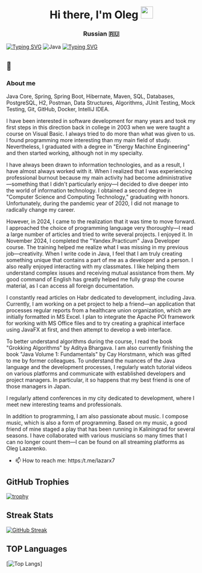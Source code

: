 <h1 align="center">Hi there, I'm Oleg</a> 
<img src="https://github.com/blackcater/blackcater/raw/main/images/Hi.gif" height="32"/></h1>
<h3 align="center">Russian 🇷🇺</h3>

[![Typing SVG](https://readme-typing-svg.herokuapp.com?font=Fira+Code&pause=1000&color=2336BCF7&center=true&vCenter=true&random=true&width=435&lines=Java+developer)](https://git.io/typing-svg) ![Java](https://img.shields.io/badge/java-%23ED8B00.svg?style=for-the-badge&logo=openjdk&logoColor=white) [![Typing SVG](https://readme-typing-svg.herokuapp.com?font=Fira+Code&pause=1000&color=F70000&center=true&vCenter=true&random=true&width=435&lines=Java+developer)](https://git.io/typing-svg)
## 👋

### About me
Java Core, Spring, Spring Boot, Hibernate, Maven, SQL, Databases, PostgreSQL, H2, Postman, Data Structures, Algorithms, JUnit Testing, Mock Testing, Git, GitHub, Docker, IntelliJ IDEA.

I have been interested in software development for many years and took my first steps in this direction back in college in 2003 when we were taught a course on Visual Basic. I always tried to do more than what was given to us. I found programming more interesting than my main field of study. Nevertheless, I graduated with a degree in "Energy Machine Engineering" and then started working, although not in my specialty.

I have always been drawn to information technologies, and as a result, I have almost always worked with it. When I realized that I was experiencing professional burnout because my main activity had become administrative—something that I didn't particularly enjoy—I decided to dive deeper into the world of information technology. I obtained a second degree in "Computer Science and Computing Technology," graduating with honors. Unfortunately, during the pandemic year of 2020, I did not manage to radically change my career.

However, in 2024, I came to the realization that it was time to move forward. I approached the choice of programming language very thoroughly—I read a large number of articles and tried to write several projects. I enjoyed it. In November 2024, I completed the "Yandex.Practicum" Java Developer course. The training helped me realize what I was missing in my previous job—creativity. When I write code in Java, I feel that I am truly creating something unique that contains a part of me as a developer and a person. I also really enjoyed interacting with my classmates. I like helping them understand complex issues and receiving mutual assistance from them. My good command of English has greatly helped me fully grasp the course material, as I can access all foreign documentation.

I constantly read articles on Habr dedicated to development, including Java. Currently, I am working on a pet project to help a friend—an application that processes regular reports from a healthcare union organization, which are initially formatted in MS Excel. I plan to integrate the Apache POI framework for working with MS Office files and to try creating a graphical interface using JavaFX at first, and then attempt to develop a web interface.

To better understand algorithms during the course, I read the book "Grokking Algorithms" by Aditya Bhargava. I am also currently finishing the book "Java Volume 1: Fundamentals" by Cay Horstmann, which was gifted to me by former colleagues. To understand the nuances of the Java language and the development processes, I regularly watch tutorial videos on various platforms and communicate with established developers and project managers. In particular, it so happens that my best friend is one of those managers in Japan.

I regularly attend conferences in my city dedicated to development, where I meet new interesting teams and professionals.

In addition to programming, I am also passionate about music. I compose music, which is also a form of programming. Based on my music, a good friend of mine staged a play that has been running in Kaliningrad for several seasons. I have collaborated with various musicians so many times that I can no longer count them—I can be found on all streaming platforms as Oleg Lazarenko.

- 📫 How to reach me: https:/t.me/lazarx7

## GitHub Trophies
[![trophy](https://github-profile-trophy.vercel.app/?username=lazarx77)](https://github.comlazarx77/github-profile-trophy)

## Streak Stats
[![GitHub Streak](http://github-readme-streak-stats.herokuapp.com?user=lazarx77)](https://git.io/streak-stats)

## TOP Languages
[![Top Langs](https://github-readme-stats.vercel.app/api/top-langs/?username=lazarx77&layout=compact)]


<!--
**lazarx77/lazarx77** is a ✨ _special_ ✨ repository because its `README.md` (this file) appears on your GitHub profile.

Here are some ideas to get you started:

- 🔭 I’m currently working on ...
- 🌱 I’m currently learning ...
- 👯 I’m looking to collaborate on ...
- 🤔 I’m looking for help with ...
- 💬 Ask me about ...
- 📫 How to reach me: ...
- 😄 Pronouns: ...
- ⚡ Fun fact: ...
-->
